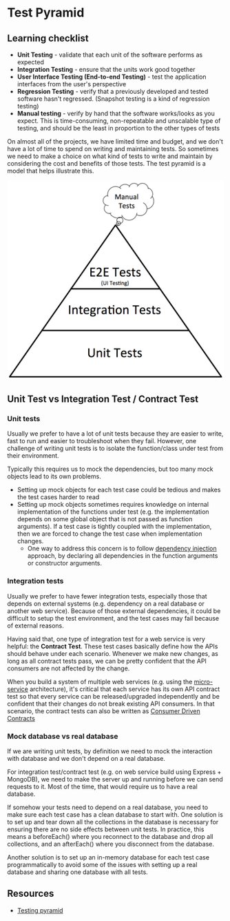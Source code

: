 # Test Pyramid

## Learning checklist

* **Unit Testing** - validate that each unit of the software performs as expected
* **Integration Testing** - ensure that the units work good together
* **User Interface Testing \(End-to-end Testing\)** - test the application interfaces from the user's perspective
* **Regression Testing** - verify that a previously developed and tested software hasn't regressed. \(Snapshot testing is a kind of regression testing\)
* **Manual testing** - verify by hand that the software works/looks as you expect. This is time-consuming, non-repeatable and unscalable type of testing, and should be the least in proportion to the other types of tests

On almost all of the projects, we have limited time and budget, and we don't
have a lot of time to spend on writing and maintaining tests. So sometimes we
need to make a choice on what kind of tests to write and maintain by
considering the cost and benefits of those tests. The test pyramid is a model
that helps illustrate this.

![](../.gitbook/assets/testing_pyramid.jpg)

## Unit Test vs Integration Test / Contract Test

### Unit tests

Usually we prefer to have a lot of unit tests because they are easier to write,
fast to run and easier to troubleshoot when they fail. However, one challenge
of writing unit tests is to isolate the function/class under test from their
environment.

Typically this requires us to mock the dependencies, but too many mock
objects lead to its own problems.

* Setting up mock objects for each test case could be tedious and makes the test cases harder to read
* Setting up mock objects sometimes requires knowledge on internal implementation of the functions under test \(e.g. the implementation depends on some global object that is not passed as function arguments\). If a test case is tightly coupled with the implementation, then we are forced to change the test case when implementation changes. 
  * One way to address this concern is to follow [dependency injection](https://en.wikipedia.org/wiki/Dependency_injection) approach, by declaring all dependencies in the function arguments or constructor arguments.

### Integration tests

Usually we prefer to have fewer integration tests, especially those that
depends on external systems \(e.g. dependency on a real database or another web
service\). Because of those external dependencies, it could be difficult to
setup the test environment, and the test cases may fail because of external
reasons.

Having said that, one type of integration test for a web service is very
helpful: the **Contract Test**. These test cases basically define how the APIs
should behave under each scenario. Whenever we make new changes, as long as
all contract tests pass, we can be pretty confident that the API consumers are
not affected by the change.

When you build a system of multiple web services \(e.g. using the
[micro-service](https://en.wikipedia.org/wiki/Microservices) architecture\),
it's critical that each service has its own API contract test so that every
service can be released/upgraded independently and be confident that their
changes do not break existing API consumers. In that scenario, the contract
tests can also be written as [Consumer Driven
Contracts](https://www.martinfowler.com/articles/consumerDrivenContracts.html)

### Mock database vs real database

If we are writing unit tests, by definition we need to mock the interaction
with database and we don't depend on a real database.

For integration test/contract test \(e.g. on web service build using Express +
MongoDB\), we need to make the server up and running before we can send
requests to it. Most of the time, that would require us to have a real
database.

If somehow your tests need to depend on a real database, you need to make sure
each test case has a clean database to start with. One solution is to set up
and tear down all the collections in the database is necessary for ensuring
there are no side effects between unit tests. In practice, this means a
beforeEach\(\) where you reconnect to the database and drop all collections,
and an afterEach\(\) where you disconnect from the database.

Another solution is to set up an in-memory database for each test case
programmatically to avoid some of the issues with setting up a real database
and sharing one database with all tests.

## Resources

* [Testing pyramid](https://martinfowler.com/bliki/TestPyramid.html)
